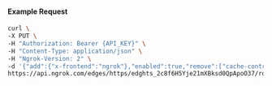 <!-- Code generated for API Clients. DO NOT EDIT. -->

#### Example Request

```bash
curl \
-X PUT \
-H "Authorization: Bearer {API_KEY}" \
-H "Content-Type: application/json" \
-H "Ngrok-Version: 2" \
-d '{"add":{"x-frontend":"ngrok"},"enabled":true,"remove":["cache-control"]}' \
https://api.ngrok.com/edges/https/edghts_2c8f6H5Yje21mXBksd0QpApoO37/routes/edghtsrt_2c8f6GBnbSOZH70UsNEfQUtOM4T/request_headers
```
